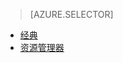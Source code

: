 > [AZURE.SELECTOR]
- [经典](/documentation/articles/virtual-machines-windows-classic-troubleshoot-deployment-new-vm/)
- [资源管理器](/documentation/articles/virtual-machines-windows-troubleshoot-deployment-new-vm/)

<!---HONumber=Mooncake_0606_2016-->